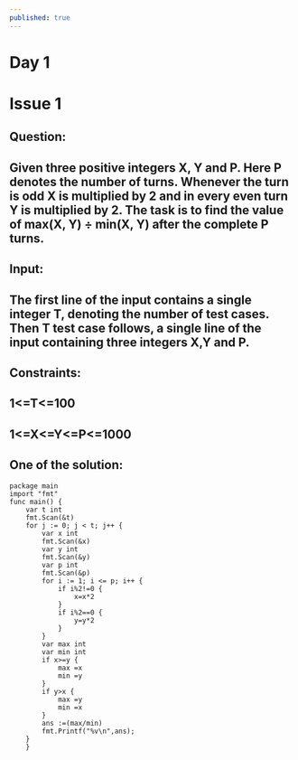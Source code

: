 ```yaml
---
published: true
---
```

# Day 1
# Issue 1

## **Question:**
## **Given three positive integers X, Y and P. Here P denotes the number of turns. Whenever the turn is odd X is multiplied by 2 and in every even turn Y is multiplied by 2. The task is to find the value of max(X, Y) ÷ min(X, Y) after the complete P turns.**

## **Input:**
## **The first line of the input contains a single integer T, denoting the number of test cases. Then T test case follows, a single line of the input containing three integers X,Y and P.**

## **Constraints:**
## **1<=T<=100**
## **1<=X<=Y<=P<=1000**

## **One of the solution:**
	package main
	import "fmt"
	func main() {
        var t int
        fmt.Scan(&t)
        for j := 0; j < t; j++ {
            var x int
            fmt.Scan(&x)
            var y int
            fmt.Scan(&y)
            var p int
            fmt.Scan(&p)
            for i := 1; i <= p; i++ {
                if i%2!=0 {
                    x=x*2
                }
                if i%2==0 {
                    y=y*2
                }
            }
            var max int
            var min int
            if x>=y {
                max =x
                min =y
            }
            if y>x {
                max =y
                min =x
            }
            ans :=(max/min)
            fmt.Printf("%v\n",ans);
        }
        }
